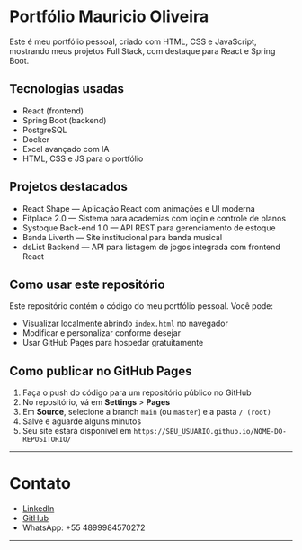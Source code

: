# Portfólio Mauricio Oliveira

Este é meu portfólio pessoal, criado com HTML, CSS e JavaScript, mostrando meus projetos Full Stack, com destaque para React e Spring Boot.

## Tecnologias usadas

- React (frontend)
- Spring Boot (backend)
- PostgreSQL
- Docker
- Excel avançado com IA
- HTML, CSS e JS para o portfólio

## Projetos destacados

- React Shape — Aplicação React com animações e UI moderna
- Fitplace 2.0 — Sistema para academias com login e controle de planos
- Systoque Back-end 1.0 — API REST para gerenciamento de estoque
- Banda Liverth — Site institucional para banda musical
- dsList Backend — API para listagem de jogos integrada com frontend React

## Como usar este repositório

Este repositório contém o código do meu portfólio pessoal. Você pode:

- Visualizar localmente abrindo `index.html` no navegador
- Modificar e personalizar conforme desejar
- Usar GitHub Pages para hospedar gratuitamente

## Como publicar no GitHub Pages

1. Faça o push do código para um repositório público no GitHub
2. No repositório, vá em **Settings** > **Pages**
3. Em **Source**, selecione a branch `main` (ou `master`) e a pasta `/ (root)`
4. Salve e aguarde alguns minutos
5. Seu site estará disponível em `https://SEU_USUARIO.github.io/NOME-DO-REPOSITORIO/`

---

# Contato

- [LinkedIn](https://linkedin.com/in/MauricioGoulartOliveira)
- [GitHub](https://github.com/MauricioGoulartOliveira)
- WhatsApp: +55 4899984570272

---
